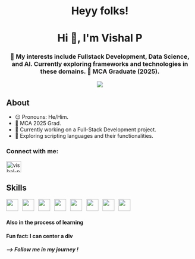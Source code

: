 <p align='center'>
  <h1 align="center"> Heyy folks! </h1>
  <h1 align="center">Hi 👋, I'm Vishal P</h1>
  <h3 align="center"> 🧩 My interests include Fullstack Development, Data Science, and AI. Currently exploring frameworks and technologies in these domains. 🚀 MCA Graduate (2025).</h3>
</p>

<p align="center">
  <img src="https://user-images.githubusercontent.com/77008381/145186736-1d1a4508-60a3-4169-acb7-ede41a7c85d6.png">
</p>

## About
- 😌 Pronouns: He/Him.
- 📌 MCA 2025 Grad.
- 🔭 Currently working on a Full-Stack Development project.
- 🤔 Exploring scripting languages and their functionalities.
      
<h3 align="left">Connect with me:</h3>
<p align="left">
  <a href='https://www.linkedin.com/in/vishal-p-718726236/' target="blank"><img align="center" src="https://cdn.jsdelivr.net/npm/simple-icons@3.0.1/icons/linkedin.svg" alt="vishal-p" height="30" width="40"/></a>
</p>

<h2> Skills</h2>    
<code><img width ='32px' src ="https://upload.wikimedia.org/wikipedia/commons/thumb/0/0a/Python.svg/2048px-Python.svg.png"> </code>
<code><img width ='32px' src ='https://cdn.worldvectorlogo.com/logos/java.svg'> </code>
<code><img width ='32px' src ="https://icons.veryicon.com/png/o/miscellaneous/gwidc_1/mysql-2.png"> </code>
<code><img width ='32px' src ='https://encrypted-tbn0.gstatic.com/images?q=tbn:ANd9GcQFBWwCOOzY1missAYG8tSYGyatbWA6ceN5gg&usqp=CAU'> </code>
<code><img width ='32px' src ='https://cdn.worldvectorlogo.com/logos/svelte-3.svg'> </code> 
<code><img width ='32px' src ="https://cdn.worldvectorlogo.com/logos/bootstrap-4.svg"> </code>
<code><img width ='32px' src ='https://reactnative.dev/img/header_logo.svg'> </code>
<code><img width ='32px' src ='https://cdn.worldvectorlogo.com/logos/redux.svg'> </code>

<h4>Also in the process of learning</h4>

<h4> Fun fact: I can center a div </h4>

<h5> --> Follow me in my journey !</h5>
